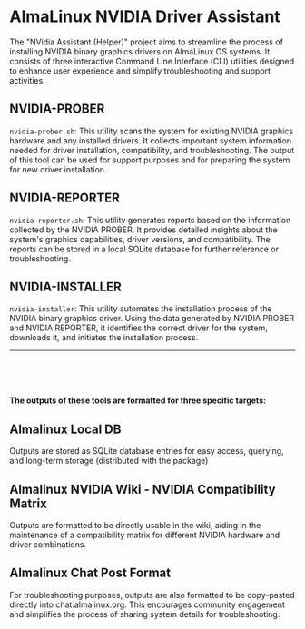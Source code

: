 # AlmaLinux NVIDIA Driver Assistant

The "NVidia Assistant (Helper)" project aims to streamline the process of installing NVIDIA binary graphics drivers on AlmaLinux OS systems. It consists of three interactive Command Line Interface (CLI) utilities designed to enhance user experience and simplify troubleshooting and support activities.

## NVIDIA-PROBER
`nvidia-prober.sh`: This utility scans the system for existing NVIDIA graphics hardware and any installed drivers. It collects important system information needed for driver installation, compatibility, and troubleshooting. The output of this tool can be used for support purposes and for preparing the system for new driver installation.

## NVIDIA-REPORTER
`nvidia-reporter.sh`: This utility generates reports based on the information collected by the NVIDIA PROBER. It provides detailed insights about the system's graphics capabilities, driver versions, and compatibility. The reports can be stored in a local SQLite database for further reference or troubleshooting.

## NVIDIA-INSTALLER
`nvidia-installer`: This utility automates the installation process of the NVIDIA binary graphics driver. Using the data generated by NVIDIA PROBER and NVIDIA REPORTER, it identifies the correct driver for the system, downloads it, and initiates the installation process.

-----

<br>
<br>
<br>

**The outputs of these tools are formatted for three specific targets:**

## Almalinux Local DB
Outputs are stored as SQLite database entries for easy access, querying, and long-term storage (distributed with the package)

## Almalinux NVIDIA Wiki - NVIDIA Compatibility Matrix
Outputs are formatted to be directly usable in the wiki, aiding in the maintenance of a compatibility matrix for different NVIDIA hardware and driver combinations.

## Almalinux Chat Post Format
For troubleshooting purposes, outputs are also formatted to be copy-pasted directly into chat.almalinux.org. This encourages community engagement and simplifies the process of sharing system details for troubleshooting.
